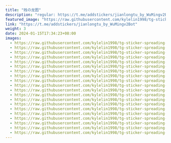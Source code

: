 ```yaml
---
title: "贱の龙图"
description: "regular: https://t.me/addstickers/jianlongtu_by_WuMingv2Bot"
featured_image: "https://raw.githubusercontent.com/kylelin1998/tg-sticker-spreading-worldwide-images/main/img/a1dc3ae5-3133-4efe-8e2a-00c7e0323002.jpg"
link: "https://t.me/addstickers/jianlongtu_by_WuMingv2Bot"
weight: 3
date: 2024-01-15T17:34:23+08:00
images:
  - https://raw.githubusercontent.com/kylelin1998/tg-sticker-spreading-worldwide-images/main/img/a1dc3ae5-3133-4efe-8e2a-00c7e0323002.jpg
  - https://raw.githubusercontent.com/kylelin1998/tg-sticker-spreading-worldwide-images/main/img/93d260ac-782f-43aa-9335-16f04f716ba9.jpg
  - https://raw.githubusercontent.com/kylelin1998/tg-sticker-spreading-worldwide-images/main/img/a512febd-8a21-4569-9378-7b6f3788eaa1.jpg
  - https://raw.githubusercontent.com/kylelin1998/tg-sticker-spreading-worldwide-images/main/img/3fc0f501-c713-4529-bdd0-b09a8a1ad73a.jpg
  - https://raw.githubusercontent.com/kylelin1998/tg-sticker-spreading-worldwide-images/main/img/490b227d-2067-46d8-a49b-92bea6eae244.jpg
  - https://raw.githubusercontent.com/kylelin1998/tg-sticker-spreading-worldwide-images/main/img/69721cd3-cc57-473b-b0d1-329fe1956d3f.jpg
  - https://raw.githubusercontent.com/kylelin1998/tg-sticker-spreading-worldwide-images/main/img/d74052b4-6216-474d-950e-e67752ed6a88.jpg
  - https://raw.githubusercontent.com/kylelin1998/tg-sticker-spreading-worldwide-images/main/img/611af7cf-b00d-4dea-8d81-8a231bb68be4.jpg
  - https://raw.githubusercontent.com/kylelin1998/tg-sticker-spreading-worldwide-images/main/img/9f83d61d-3f92-4787-896c-48d2950e2039.jpg
  - https://raw.githubusercontent.com/kylelin1998/tg-sticker-spreading-worldwide-images/main/img/de003278-70dd-46d6-bf75-fbd0319d0373.jpg
  - https://raw.githubusercontent.com/kylelin1998/tg-sticker-spreading-worldwide-images/main/img/3a138227-241e-41c9-8f9f-5297440c635b.jpg
  - https://raw.githubusercontent.com/kylelin1998/tg-sticker-spreading-worldwide-images/main/img/50f76a55-9e03-47f6-af98-43ddddf631a8.jpg
  - https://raw.githubusercontent.com/kylelin1998/tg-sticker-spreading-worldwide-images/main/img/3fdd39f0-55f7-4d9f-87e1-c0a70389d9b7.jpg
  - https://raw.githubusercontent.com/kylelin1998/tg-sticker-spreading-worldwide-images/main/img/5f22d9ba-e4a5-4d09-a038-e6a2e56a090d.jpg
  - https://raw.githubusercontent.com/kylelin1998/tg-sticker-spreading-worldwide-images/main/img/ff5eaaa1-9fed-4e81-8c35-3479950fc154.jpg
  - https://raw.githubusercontent.com/kylelin1998/tg-sticker-spreading-worldwide-images/main/img/65a4574e-1671-4584-8b84-6d2528a2c21a.jpg
  - https://raw.githubusercontent.com/kylelin1998/tg-sticker-spreading-worldwide-images/main/img/2ed5b1ce-19e0-468a-b557-14fcaf56cb4a.jpg
  - https://raw.githubusercontent.com/kylelin1998/tg-sticker-spreading-worldwide-images/main/img/f37d78d1-0052-4cc6-97cb-19901838839a.jpg
  - https://raw.githubusercontent.com/kylelin1998/tg-sticker-spreading-worldwide-images/main/img/fdb3c25d-74b4-4642-964f-40f361cb23a5.jpg
  - https://raw.githubusercontent.com/kylelin1998/tg-sticker-spreading-worldwide-images/main/img/85123b24-a340-4e3c-9725-e23ef3907378.jpg
---
```

